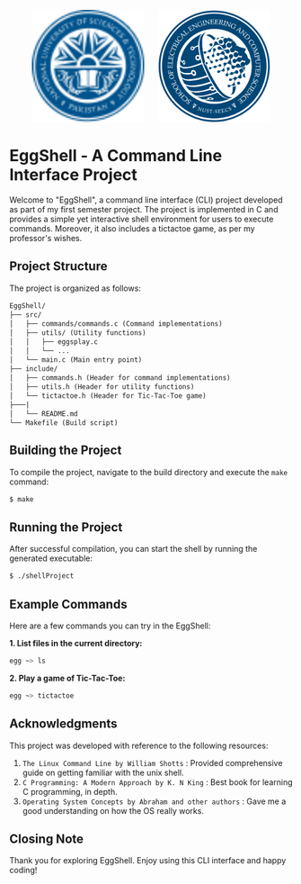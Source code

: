 <p align="center">
  <a href="https://nust.edu.pk/"><img width="200" height="200" src="resources/nust.svg"/></a> &nbsp;&nbsp;&nbsp;&nbsp; <a href="https://seecs.nust.edu.pk/"><img width="200" height="200" src="resources/seecs.png"/></a>
</p>

# EggShell - A Command Line Interface Project

Welcome to "EggShell", a command line interface (CLI) project developed as part of my first semester project. The project
is implemented in C and provides a simple yet interactive shell environment for users to execute commands. Moreover, it
also includes a tictactoe game, as per my professor's wishes.
## Project Structure

The project is organized as follows:

```
EggShell/
├── src/
│   ├── commands/commands.c (Command implementations)
│   ├── utils/ (Utility functions)
│   │   ├── eggsplay.c
│   │   └── ... 
│   └── main.c (Main entry point)
├── include/
│   ├── commands.h (Header for command implementations)
│   ├── utils.h (Header for utility functions)
│   └── tictactoe.h (Header for Tic-Tac-Toe game)
├───|
│   └── README.md 
└── Makefile (Build script)
```

## Building the Project

To compile the project, navigate to the build directory and execute the `make` command:

```bash
$ make
```

## Running the Project

After successful compilation, you can start the shell by running the generated executable:

```bash
$ ./shellProject
```

## Example Commands

Here are a few commands you can try in the EggShell:

**1. List files in the current directory:**
```bash
egg ~> ls
```

**2. Play a game of Tic-Tac-Toe:**
```bash
egg ~> tictactoe
```
## Acknowledgments

This project was developed with reference to the following resources:

1. `The Linux Command Line by William Shotts` : Provided comprehensive guide on getting familiar with the unix shell.
2. `C Programming: A Modern Approach by K. N King` : Best book for learning C programming, in depth.
3. `Operating System Concepts by Abraham and other authors` : Gave me a good understanding on how the OS really works.

## Closing Note

Thank you for exploring EggShell. Enjoy using this CLI interface and happy coding!
